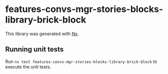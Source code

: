# features-convs-mgr-stories-blocks-library-brick-block

This library was generated with [Nx](https://nx.dev).

## Running unit tests

Run `nx test features-convs-mgr-stories-blocks-library-brick-block` to execute the unit tests.
